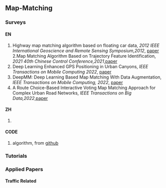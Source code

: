 ## Map-Matching

### Surveys
#### EN
1. Highway map matching algorithm based on floating car data, *2012 IEEE International Geoscience and Remote Sensing Symposium,2012*, [paper](https://ieeexplore.ieee.org/document/6352245)
2.Map Matching Algorithm Based on Trajectory Feature Identification, *2021 40th Chinese Control Conference,2021*,[paper](https://ieeexplore.ieee.org/document/9550121)
3. Deep Learning Enhanced GPS Positioning in Urban Canyons, *IEEE Transactions on Mobile Computing 2022*, [paper](https://ieeexplore.ieee.org/document/9896986)
4. DeepMM: Deep Learning Based Map Matching With Data Augmentation, *IEEE Transactions on Mobile Computing, 2022*, [paper](https://ieeexplore.ieee.org/document/9288879)
5. A Route Choice-Based Interactive Voting Map Matching Approach for Complex Urban Road Networks, *IEEE Transactions on Big Data,2022*,[paper](https://www.computer.org/csdl/journal/bd/2022/05/09347692/1qWHcWcel8I)
#### ZH
1. 


#### CODE
1. algorithm, from [github](https://github.com/cyang-kth/fmm)


### Tutorials



### Applied Papers

#### Traffic Related

